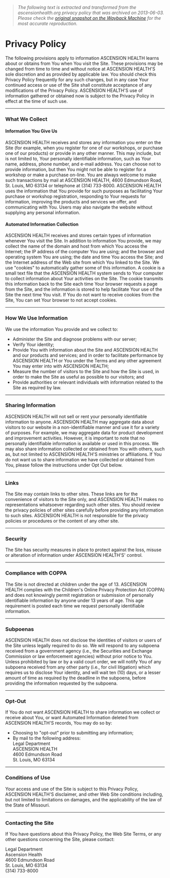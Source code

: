 > *The following text is extracted and transformed from the ascensionhealth.org privacy policy that was archived on 2013-06-03. Please check the [original snapshot on the Wayback Machine](https://web.archive.org/web/20130603144106id_/http%3A//www.ascensionhealth.org/index.php%3Foption%3Dcom_content%26view%3Darticle%26id%3D36%26Itemid%3D65) for the most accurate reproduction.*

# Privacy Policy

The following provisions apply to information ASCENSION HEALTH learns about or obtains from You when You visit the Site. These provisions may be changed from time to time and without notice at ASCENSION HEALTH'S sole discretion and as provided by applicable law. You should check this Privacy Policy frequently for any such changes, but in any case Your continued access or use of the Site shall constitute acceptance of any modifications of the Privacy Policy. ASCENSION HEALTH'S use of information gathered or obtained now is subject to the Privacy Policy in effect at the time of such use. 

* * *

### What We Collect

#### **Information You Give Us**

ASCENSION HEALTH receives and stores any information you enter on the Site (for example, when you register for one of our workshops, or purchase one of our products) or provide in any other manner. This may include, but is not limited to, Your personally identifiable information, such as Your name, address, phone number, and e-mail address. You can choose not to provide information, but then You might not be able to register for a workshop or make a purchase on-line. You are always welcome to make such transactions by mail at ASCENSION HEALTH, 4600 Edmundson Road, St. Louis, MO 63134 or telephone at (314) 733-8000. ASCENSION HEALTH uses the information that You provide for such purposes as facilitating Your purchase or workshop registration, responding to Your requests for information, improving the products and services we offer, and communicating with You. Users may also navigate the website without supplying any personal information.

#### **Automated Information Collection**

ASCENSION HEALTH receives and stores certain types of information whenever You visit the Site. In addition to information You provide, we may collect the name of the domain and host from which You access the Internet; the IP address of the computer You are using; and the browser and operating system You are using; the date and time You access the Site; and the Internet address of the Web site from which You linked to the Site. We use "cookies" to automatically gather some of this information. A cookie is a small text file that the ASCENSION HEALTH system sends to Your computer to collect information about Your activities on the Site. The cookie transmits this information back to the Site each time Your browser requests a page from the Site, and the information is stored to help facilitate Your use of the Site the next time You visit. If You do not want to receive cookies from the Site, You can set Your browser to not accept cookies. 

* * *

### How We Use Information

We use the information You provide and we collect to:

  * Administer the Site and diagnose problems with our server; 
  * Verify Your identity; 
  * Provide You with information about the Site and ASCENSION HEALTH and our products and services; and in order to facilitate performance by ASCENSION HEALTH or You under the Terms and any other agreement You may enter into with ASCENSION HEALTH; 
  * Measure the number of visitors to the Site and how the Site is used, in order to make the Site as useful as possible to our visitors; and 
  * Provide authorities or relevant individuals with information related to the Site as required by law.



* * *

### Sharing Information

ASCENSION HEALTH will not sell or rent your personally identifiable information to anyone. ASCENSION HEALTH may aggregate data about visitors to our website in a non-identifiable manner and use it for a variety of purposes. For example, we may aggregate data for product development and improvement activities. However, it is important to note that no personally identifiable information is available or used in this process. We may also share information collected or obtained from You with others, such as, but not limited to ASCENSION HEALTH'S ministries or affiliations. If You do not want us to share information we have collected or obtained from You, please follow the instructions under Opt Out below. 

* * *

### Links

The Site may contain links to other sites. These links are for the convenience of visitors to the Site only, and ASCENSION HEALTH makes no representations whatsoever regarding such other sites. You should review the privacy policies of other sites carefully before providing any information to such sites. ASCENSION HEALTH is not responsible for the privacy policies or procedures or the content of any other site. 

* * *

### Security

The Site has security measures in place to protect against the loss, misuse or alteration of information under ASCENSION HEALTH'S' control. 

* * *

### Compliance with COPPA

The Site is not directed at children under the age of 13. ASCENSION HEALTH complies with the Children's Online Privacy Protection Act (COPPA) and does not knowingly permit registration or submission of personally identifiable information by anyone under 13 years of age. This age requirement is posted each time we request personally identifiable information. 

* * *

### Subpoenas

ASCENSION HEALTH does not disclose the identities of visitors or users of the Site unless legally required to do so. We will respond to any subpoena received from a government agency (i.e., the Securities and Exchange Commission or law enforcement agencies) without prior notice to You. Unless prohibited by law or by a valid court order, we will notify You of any subpoena received from any other party (i.e., for civil litigation) which requires us to disclose Your identity, and will wait ten (10) days, or a lesser amount of time as required by the deadline in the subpoena, before providing the information requested by the subpoena. 

* * *

### Opt-Out

If You do not want ASCENSION HEALTH to share information we collect or receive about You, or want Automated Information deleted from ASCENSION HEALTH'S records, You may do so by:

  * Choosing to "opt-out" prior to submitting any information; 
  * By mail to the following address:  
Legal Department  
ASCENSION HEALTH  
4600 Edmundson Road  
St. Louis, MO 63134



* * *

### Conditions of Use

Your access and use of the Site is subject to this Privacy Policy, ASCENSION HEALTH'S disclaimer, and other Web Site conditions including, but not limited to limitations on damages, and the applicability of the law of the State of Missouri. 

* * *

### Contacting the Site

If You have questions about this Privacy Policy, the Web Site Terms, or any other questions concerning the Site, please contact:

Legal Department  
Ascension Health  
4600 Edmundson Road  
St. Louis, MO 63134  
(314) 733-8000  


